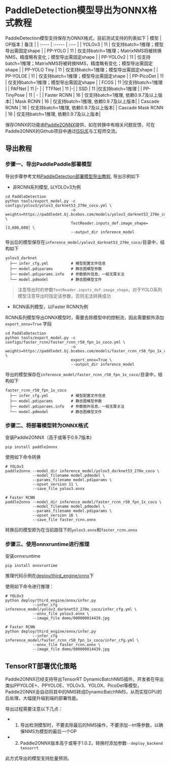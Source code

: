 # PaddleDetection模型导出为ONNX格式教程

PaddleDetection模型支持保存为ONNX格式，目前测试支持的列表如下
| 模型  | OP版本 | 备注 |
| :---- | :----- | :--- |
| YOLOv3 |  11   |  仅支持batch=1推理；模型导出需固定shape |
| PP-YOLO | 11 | 仅支持batch=1推理；MatrixNMS将被转换NMS，精度略有变化；模型导出需固定shape |
| PP-YOLOv2 | 11 | 仅支持batch=1推理；MatrixNMS将被转换NMS，精度略有变化；模型导出需固定shape |
| PP-YOLO Tiny | 11 | 仅支持batch=1推理；模型导出需固定shape |
| PP-YOLOE | 11 | 仅支持batch=1推理；模型导出需固定shape |
| PP-PicoDet | 11 | 仅支持batch=1推理；模型导出需固定shape |
| FCOS | 11 |仅支持batch=1推理 |
| PAFNet | 11 |- |
| TTFNet | 11 |-|
| SSD | 11 |仅支持batch=1推理 |
| PP-TinyPose | 11 | - |
| Faster RCNN | 16 | 仅支持batch=1推理, 依赖0.9.7及以上版本|
| Mask RCNN | 16 | 仅支持batch=1推理, 依赖0.9.7及以上版本|
| Cascade RCNN | 16 | 仅支持batch=1推理, 依赖0.9.7及以上版本|
| Cascade Mask RCNN | 16 | 仅支持batch=1推理, 依赖0.9.7及以上版本|

保存ONNX的功能由[Paddle2ONNX](https://github.com/PaddlePaddle/Paddle2ONNX)提供，如在转换中有相关问题反馈，可在Paddle2ONNX的Github项目中通过[ISSUE](https://github.com/PaddlePaddle/Paddle2ONNX/issues)与工程师交流。

## 导出教程

### 步骤一、导出PaddlePaddle部署模型


导出步骤参考文档[PaddleDetection部署模型导出教程](./EXPORT_MODEL.md), 导出示例如下

- 非RCNN系列模型, 以YOLOv3为例
```
cd PaddleDetection
python tools/export_model.py -c configs/yolov3/yolov3_darknet53_270e_coco.yml \
                             -o weights=https://paddledet.bj.bcebos.com/models/yolov3_darknet53_270e_coco.pdparams \
                             TestReader.inputs_def.image_shape=[3,608,608] \
                             --output_dir inference_model
```
导出后的模型保存在`inference_model/yolov3_darknet53_270e_coco/`目录中，结构如下
```
yolov3_darknet
  ├── infer_cfg.yml          # 模型配置文件信息
  ├── model.pdiparams        # 静态图模型参数
  ├── model.pdiparams.info   # 参数额外信息，一般无需关注
  └── model.pdmodel          # 静态图模型文件
```
> 注意导出时的参数`TestReader.inputs_def.image_shape`，对于YOLO系列模型注意导出时指定该参数，否则无法转换成功

- RCNN系列模型，以Faster RCNN为例

RCNN系列模型导出ONNX模型时，需要去除模型中的控制流，因此需要额外添加`export_onnx=True` 字段
```
cd PaddleDetection
python tools/export_model.py -c configs/faster_rcnn/faster_rcnn_r50_fpn_1x_coco.yml \
                             -o weights=https://paddledet.bj.bcebos.com/models/faster_rcnn_r50_fpn_1x_coco.pdparams \
                             export_onnx=True \
                             --output_dir inference_model
```

导出的模型保存在`inference_model/faster_rcnn_r50_fpn_1x_coco/`目录中，结构如下
```
faster_rcnn_r50_fpn_1x_coco
  ├── infer_cfg.yml          # 模型配置文件信息
  ├── model.pdiparams        # 静态图模型参数
  ├── model.pdiparams.info   # 参数额外信息，一般无需关注
  └── model.pdmodel          # 静态图模型文件
```

### 步骤二、将部署模型转为ONNX格式
安装Paddle2ONNX（高于或等于0.9.7版本)
```
pip install paddle2onnx
```
使用如下命令转换
```
# YOLOv3
paddle2onnx --model_dir inference_model/yolov3_darknet53_270e_coco \
            --model_filename model.pdmodel \
            --params_filename model.pdiparams \
            --opset_version 11 \
            --save_file yolov3.onnx

# Faster RCNN
paddle2onnx --model_dir inference_model/faster_rcnn_r50_fpn_1x_coco \
            --model_filename model.pdmodel \
            --params_filename model.pdiparams \
            --opset_version 16 \
            --save_file faster_rcnn.onnx
```
转换后的模型即为在当前路径下的`yolov3.onnx`和`faster_rcnn.onnx`

### 步骤三、使用onnxruntime进行推理
安装onnxruntime
```
pip install onnxruntime
```
推理代码示例在[deploy/third_engine/onnx](./third_engine/onnx)下

使用如下命令进行推理：
```
# YOLOv3
python deploy/third_engine/onnx/infer.py
            --infer_cfg inference_model/yolov3_darknet53_270e_coco/infer_cfg.yml \
            --onnx_file yolov3.onnx \
            --image_file demo/000000014439.jpg

# Faster RCNN
python deploy/third_engine/onnx/infer.py
            --infer_cfg inference_model/faster_rcnn_r50_fpn_1x_coco/infer_cfg.yml \
            --onnx_file faster_rcnn.onnx \
            --image_file demo/000000014439.jpg
```

## TensorRT部署优化策略

Paddle2ONNX已经支持导出TensorRT DynamicBatchNMS插件。开发者在导出类似PPYOLOE+、PPYOLOE、YOLOv3、YOLOX、PicoDet等模型，Paddle2ONNX会自动将其中的NMS转成DynamicBatchNMS，从而实现GPU的后处理，大幅提升端到端的部署性能。

导出过程需要注意以下几点：
- 1. 导出检测模型时，不要去除最后的NMS操作，不要添加--trt等参数，以确保NMS为模型的最后一个OP
- 2. Paddle2ONNX版本高于或等于1.0.2，转换时添加参数`--deploy_backend tensorrt`

此方式导出的模型支持批量预测。
